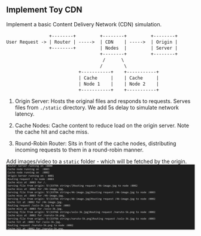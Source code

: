 ## Implement Toy CDN

Implement a basic Content Delivery Network (CDN) simulation.

```
                +--------+         +--------+         +--------+
User Request -> | Router | ----->  | CDN    | ----->  | Origin |
                +--------+         | Nodes  |         | Server |
                                   +--------+         +--------+
                                    /      \
                                   /        \
                           +-----------+    +-----------+
                           | Cache     |    | Cache     |
                           | Node 1    |    | Node 2    |
                           +-----------+    +-----------+
```

1. Origin Server: Hosts the original files and responds to requests. Serves files from `./static` directory. We add 5s delay to simulate network latency.

2. Cache Nodes: Cache content to reduce load on the origin server. Note the cache hit and cache miss.

3. Round-Robin Router: Sits in front of the cache nodes, distributing incoming requests to them in a round-robin manner.

Add images/video to a `static` folder - which will be fetched by the origin.
![alt text](../images/cdn.png)